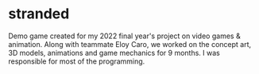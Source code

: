 # stranded
Demo game created for my 2022 final year's project on video games &amp; animation.
Along with teammate Eloy Caro, we worked on the concept art, 3D models, animations and game mechanics for 9 months.
I was responsible for most of the programming.

